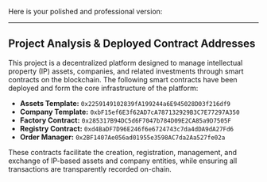 Here is your polished and professional version:

---

## Project Analysis & Deployed Contract Addresses

This project is a decentralized platform designed to manage intellectual property (IP) assets, companies, and related investments through smart contracts on the blockchain. The following smart contracts have been deployed and form the core infrastructure of the platform:

* **Assets Template:** `0x2259149102839fA199244a6E945028D03f216df9`
* **Company Template:** `0xbF15ef6E3f62AD7cA787132929B3C7E77297A350`
* **Factory Contract:** `0x285317B94DC5d6F7047b784D09E2CA85a9D7505F`
* **Registry Contract:** `0xd4BaDF7D96E246f6e6724743c7da4dDA9dA27Fd6`
* **Order Manager:** `0x2BF1407Ae056ad01955e3598AC7da2Aa527fe02a`

These contracts facilitate the creation, registration, management, and exchange of IP-based assets and company entities, while ensuring all transactions are transparently recorded on-chain.
